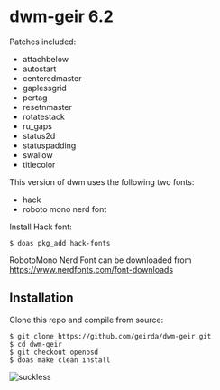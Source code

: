 # dwm-geir 6.2

Patches included:

* attachbelow
* autostart
* centeredmaster
* gaplessgrid
* pertag
* resetnmaster
* rotatestack
* ru_gaps
* status2d
* statuspadding
* swallow
* titlecolor

This version of dwm uses the following two fonts:

* hack
* roboto mono nerd font

Install Hack font:

	$ doas pkg_add hack-fonts

RobotoMono Nerd Font can be downloaded from https://www.nerdfonts.com/font-downloads

## Installation

Clone this repo and compile from source:

	$ git clone https://github.com/geirda/dwm-geir.git
	$ cd dwm-geir
	$ git checkout openbsd
	$ doas make clean install


![suckless](https://raw.githubusercontent.com/geirda/Arch/master/suckless/suckless.png)
